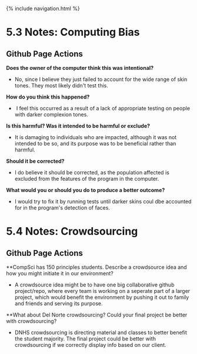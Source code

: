 {% include navigation.html %}

# 5.3 Notes: Computing Bias

## Github Page Actions

**Does the owner of the computer think this was intentional?**

* No, since I believe they just failed to account for the wide range of skin tones. They most likely didn't test this.

**How do you think this happened?**

*  I feel this occurred as a result of a lack of appropriate testing on people with darker complexion tones.

**Is this harmful? Was it intended to be harmful or exclude?**

* It is damaging to individuals who are impacted, although it was not intended to be so, and its purpose was to be beneficial rather than harmful.

**Should it be corrected?**

* I do believe it should be corrected, as the population affected is excluded from the features of the program in the computer.

**What would you or should you do to produce a better outcome?**

* I would try to fix it by running tests until darker skins coul dbe accounted for in the program's detection of faces.

# 5.4 Notes: Crowdsourcing

## Github Page Actions

**CompSci has 150 principles students. Describe a crowdsource idea and how you might initiate it in our environment?

* A crowdsource idea might be to have one big collaborative github project/repo, where every team is working on a seperate part of a larger project, which would benefit the environment by pushing it out to family and friends and serving its purpose.

**What about Del Norte crowdsourcing? Could your final project be better with crowdsourcing?

* DNHS crowdsourcing is directing material and classes to better benefit the student majority. The final project could be better with crowdsourcing if we correctly display info based on our client.
